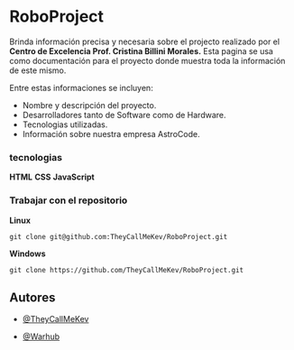 
# RoboProject

Brinda información precisa y necesaria sobre el projecto realizado por el **Centro de Excelencia Prof. Cristina Billini Morales.** Esta pagina se usa como documentación para el proyecto donde muestra toda la información de este mismo.

Entre estas informaciones se incluyen:
- Nombre y descripción del proyecto.
- Desarrolladores tanto de Software como de Hardware.
- Tecnologias utilizadas.
- Información sobre nuestra empresa AstroCode.

### tecnologias

**HTML**
**CSS**
**JavaScript**

### Trabajar con el repositorio

**Linux**
```
git clone git@github.com:TheyCallMeKev/RoboProject.git
```

**Windows**
```
git clone https://github.com/TheyCallMeKev/RoboProject.git
```
## Autores

- [@TheyCallMeKev](https://www.github.com/TheyCallMeKev)

- [@Warhub](https://www.github.com/warling-lopez)

